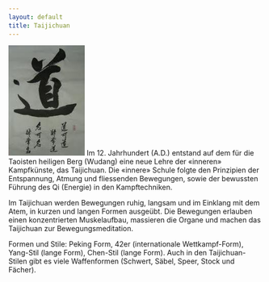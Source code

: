 ```yaml
---
layout: default
title: Taijichuan
---
```


<img class="right" src="/images/tao.jpg" alt="Tao">
Im 12. Jahrhundert (A.D.) entstand auf dem für die Taoisten heiligen Berg (Wudang) eine neue Lehre der «inneren» Kampfkünste, das Taijichuan. Die «innere» Schule folgte den Prinzipien der Entspannung, Atmung und fliessenden Bewegungen, sowie der bewussten Führung des Qi (Energie) in den Kampftechniken.

Im Taijichuan werden Bewegungen ruhig, langsam und im Einklang mit dem Atem, in kurzen und langen Formen ausgeübt. Die Bewegungen erlauben einen konzentrierten Muskelaufbau, massieren die Organe und machen das Taijichuan zur Bewegungsmeditation.

Formen und Stile: Peking Form, 42er (internationale Wettkampf-Form), Yang-Stil (lange Form), Chen-Stil (lange Form). Auch in den Taijichuan-Stilen gibt es viele Waffenformen (Schwert, Säbel, Speer, Stock und Fächer).
